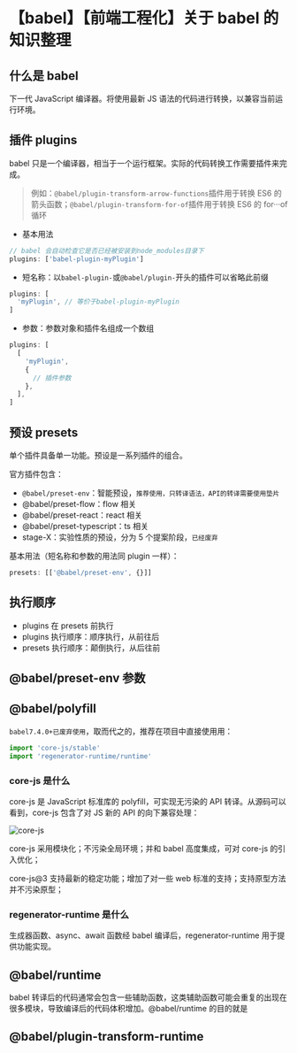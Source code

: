 # 【babel】【前端工程化】关于 babel 的知识整理

## 什么是 babel

下一代 JavaScript 编译器。将使用最新 JS 语法的代码进行转换，以兼容当前运行环境。

## 插件 plugins

babel 只是一个编译器，相当于一个运行框架。实际的代码转换工作需要插件来完成。

> 例如：`@babel/plugin-transform-arrow-functions`插件用于转换 ES6 的箭头函数；`@babel/plugin-transform-for-of`插件用于转换 ES6 的 for···of 循环

- 基本用法

```js
// babel 会自动检查它是否已经被安装到node_modules目录下
plugins: ['babel-plugin-myPlugin']
```

- 短名称：以`babel-plugin-`或`@babel/plugin-`开头的插件可以省略此前缀

```js
plugins: [
  'myPlugin', // 等价于babel-plugin-myPlugin
]
```

- 参数：参数对象和插件名组成一个数组

```js
plugins: [
  [
    'myPlugin',
    {
      // 插件参数
    },
  ],
]
```

## 预设 presets

单个插件具备单一功能。预设是一系列插件的组合。

官方插件包含：

- `@babel/preset-env`：智能预设，`推荐使用，只转译语法，API的转译需要使用垫片`
- @babel/preset-flow：flow 相关
- @babel/preset-react：react 相关
- @babel/preset-typescript：ts 相关
- stage-X：实验性质的预设，分为 5 个提案阶段，`已经废弃`

基本用法（短名称和参数的用法同 plugin 一样）：

```js
presets: [['@babel/preset-env', {}]]
```

## 执行顺序

- plugins 在 presets 前执行
- plugins 执行顺序：顺序执行，从前往后
- presets 执行顺序：颠倒执行，从后往前

## @babel/preset-env 参数

## @babel/polyfill

`babel7.4.0+已废弃使用`，取而代之的，推荐在项目中直接使用用：

```js
import 'core-js/stable'
import 'regenerator-runtime/runtime'
```

### core-js 是什么

core-js 是 JavaScript 标准库的 polyfill，可实现无污染的 API 转译。从源码可以看到，core-js 包含了对 JS 新的 API 的向下兼容处理：

![core-js](https://cdn.jsdelivr.net/gh/jackyli1991/Image-Hosting/img/babel/core-js.png)

core-js 采用模块化；不污染全局环境；并和 babel 高度集成，可对 core-js 的引入优化；

core-js@3 支持最新的稳定功能；增加了对一些 web 标准的支持；支持原型方法并不污染原型；

### regenerator-runtime 是什么

生成器函数、async、await 函数经 babel 编译后，regenerator-runtime 用于提供功能实现。

## @babel/runtime

babel 转译后的代码通常会包含一些辅助函数，这类辅助函数可能会重复的出现在很多模块，导致编译后的代码体积增加。@babel/runtime 的目的就是

## @babel/plugin-transform-runtime
